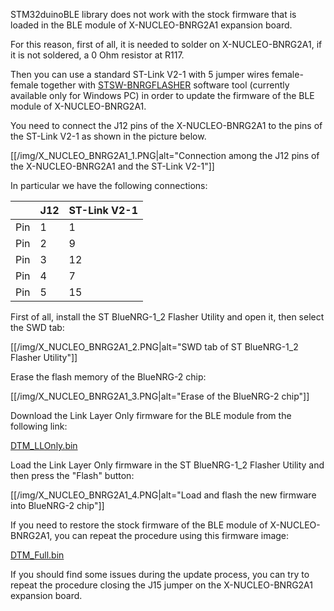 STM32duinoBLE library does not work with the stock firmware that is loaded in the BLE module of X-NUCLEO-BNRG2A1 expansion board.

For this reason, first of all, it is needed to solder on X-NUCLEO-BNRG2A1, if it is not soldered, a 0 Ohm resistor at R117.

Then you can use a standard ST-Link V2-1 with 5 jumper wires female-female together with [STSW-BNRGFLASHER](https://www.st.com/content/st_com/en/products/embedded-software/wireless-connectivity-software/stsw-bnrgflasher.html) software tool (currently available only for Windows PC) in order to update the firmware of the BLE module of X-NUCLEO-BNRG2A1.

You need to connect the J12 pins of the X-NUCLEO-BNRG2A1 to the pins of the ST-Link V2-1 as shown in the picture below.

[[/img/X_NUCLEO_BNRG2A1_1.PNG|alt="Connection among the J12 pins of the X-NUCLEO-BNRG2A1 and the ST-Link V2-1"]]

In particular we have the following connections:

| | J12 | ST-Link V2-1 |
| --- | --- | --- |
| Pin | 1 | 1  |
| Pin | 2 | 9  |
| Pin | 3 | 12 |
| Pin | 4 | 7  |
| Pin | 5 | 15 |

First of all, install the ST BlueNRG-1_2 Flasher Utility and open it, then select the SWD tab:

[[/img/X_NUCLEO_BNRG2A1_2.PNG|alt="SWD tab of ST BlueNRG-1_2 Flasher Utility"]]

Erase the flash memory of the BlueNRG-2 chip:

[[/img/X_NUCLEO_BNRG2A1_3.PNG|alt="Erase of the BlueNRG-2 chip"]]

Download the Link Layer Only firmware for the BLE module from the following link:

[DTM_LLOnly.bin](https://github.com/stm32duino/wiki/raw/master/X-NUCLEO-BNRG2A1/DTM_LLOnly.bin)

Load the Link Layer Only firmware in the ST BlueNRG-1_2 Flasher Utility and then press the "Flash" button:

[[/img/X_NUCLEO_BNRG2A1_4.PNG|alt="Load and flash the new firmware into BlueNRG-2 chip"]]

If you need to restore the stock firmware of the BLE module of X-NUCLEO-BNRG2A1, you can repeat the procedure using this firmware image:

[DTM_Full.bin](https://github.com/stm32duino/wiki/raw/master/X-NUCLEO-BNRG2A1/DTM_Full.bin)

If you should find some issues during the update process, you can try to repeat the procedure closing the J15 jumper on the X-NUCLEO-BNRG2A1 expansion board.
